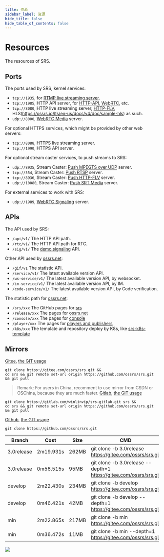```yaml
---
title: 资源
sidebar_label: 资源
hide_title: false
hide_table_of_contents: false
---
```


# Resources

The resources of SRS.

## Ports

The ports used by SRS, kernel services:

* `tcp://1935`, for [RTMP live streaming server](./delivery-rtmp).
* `tcp://1985`, HTTP API server, for [HTTP-API](./http-api), [WebRTC](./webrtc), etc.
* `tcp://8080`, HTTP live streaming server, [HTTP-FLV](./sample-http-flv), HLS(https://ossrs.io/lts/en-us/docs/v4/doc/sample-hls) as such.
* `udp://8000`, [WebRTC Media](./webrtc) server.

For optional HTTPS services, which might be provided by other web servers:

* `tcp://8088`, HTTPS live streaming server.
* `tcp://1990`, HTTPS API server.

For optional stream caster services, to push streams to SRS:

* `udp://8935`, Stream Caster: [Push MPEGTS over UDP](./streamer#push-mpeg-ts-over-udp) server.
* `tcp://554`, Stream Caster: [Push RTSP](./streamer#push-rtsp-to-srs) server.
* `tcp://8936`, Stream Caster: [Push HTTP-FLV](./streamer#push-http-flv-to-srs) server.
* `udp://10080`, Stream Caster: [Push SRT Media](https://github.com/ossrs/srs/issues/1147#issuecomment-577469119) server.

For external services to work with SRS:

* `udp://1989`, [WebRTC Signaling](https://github.com/ossrs/signaling#usage) server.

## APIs

The API used by SRS:

* `/api/v1/` The HTTP API path.
* `/rtc/v1/` The HTTP API path for RTC.
* `/sig/v1/` The [demo signaling](https://github.com/ossrs/signaling) API.

Other API used by [ossrs.net](https://ossrs.net):

* `/gif/v1` The statistic API.
* `/service/v1/` The latest available version API.
* `/ws-service/v1/` The latest available version API, by websocket.
* `/im-service/v1/` The latest available version API, by IM.
* `/code-service/v1/` The latest available version API, by Code verification.

The statistic path for [ossrs.net](https://ossrs.net):

* `/srs/xxx` The GitHub pages for [srs](https://github.com/ossrs/srs)
* `/release/xxx` The pages for [ossrs.net](https://ossrs.net)
* `/console/xxx` The pages for [console](http://ossrs.net/console/)
* `/player/xxx` The pages for [players and publishers](http://ossrs.net/players/)
* `/k8s/xxx` The template and repository deploy by K8s, like [srs-k8s-template](https://github.com/ossrs/srs-k8s-template)

## Mirrors

[Gitee](https://gitee.com/ossrs/srs), [the GIT usage](./git)

```
git clone https://gitee.com/ossrs/srs.git &&
cd srs && git remote set-url origin https://github.com/ossrs/srs.git && git pull
```

> Remark: For users in China, recomment to use mirror from CSDN or OSChina, because they are much faster.
[Gitlab](https://gitlab.com/winlinvip/srs-gitlab), [the GIT usage](./git)

```
git clone https://gitlab.com/winlinvip/srs-gitlab.git srs &&
cd srs && git remote set-url origin https://github.com/ossrs/srs.git && git pull
```

[Github](https://github.com/ossrs/srs), [the GIT usage](./git)

```
git clone https://github.com/ossrs/srs.git
```

| Branch | Cost | Size | CMD |
| --- | --- | --- | --- |
| 3.0release | 2m19.931s | 262MB | git clone -b 3.0release https://gitee.com/ossrs/srs.git |
| 3.0release | 0m56.515s | 95MB | git clone -b 3.0release --depth=1 https://gitee.com/ossrs/srs.git |
| develop | 2m22.430s | 234MB | git clone -b develop https://gitee.com/ossrs/srs.git |
| develop | 0m46.421s | 42MB | git clone -b develop --depth=1 https://gitee.com/ossrs/srs.git |
| min | 2m22.865s | 217MB | git clone -b min https://gitee.com/ossrs/srs.git |
| min | 0m36.472s | 11MB | git clone -b min --depth=1 https://gitee.com/ossrs/srs.git |
![](https://ossrs.net/gif/v1/sls.gif?site=ossrs.io&path=/lts/doc-zh-5/doc/resource)


